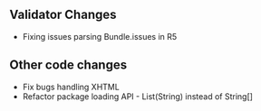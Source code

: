 ## Validator Changes

* Fixing issues parsing Bundle.issues in R5

## Other code changes

* Fix bugs handling XHTML 
* Refactor package loading API - List(String) instead of String[]

